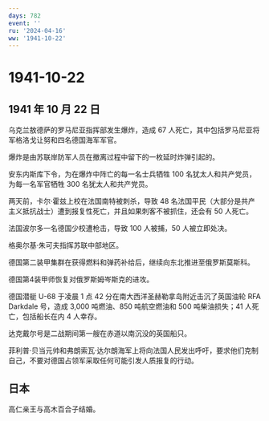 ```yaml
---
days: 782
event: ''
ru: '2024-04-16'
ww: '1941-10-22'
---
```


# 1941-10-22

## 1941 年 10 月 22 日

乌克兰敖德萨的罗马尼亚指挥部发生爆炸，造成 67
人死亡，其中包括罗马尼亚将军格洛戈让努和四名德国海军军官。

爆炸是由苏联岸防军人员在撤离过程中留下的一枚延时炸弹引起的。

安东内斯库下令，为在爆炸中阵亡的每一名士兵牺牲 100
名犹太人和共产党员，为每一名军官牺牲 300 名犹太人和共产党员。

两天前，卡尔·霍兹上校在法国南特被刺杀，导致 48
名法国平民（大部分是共产主义抵抗战士）遭到报复性死亡，并且如果刺客不被抓住，还会有
50 人死亡。

法国波尔多一名德国少校遭枪击，导致 100 人被捕，50 人被立即处决。

格奥尔基·朱可夫指挥苏联中部地区。

德国第二装甲集群在获得燃料和弹药补给后，继续向东北推进至俄罗斯莫斯科。

德国第4装甲师恢复对俄罗斯姆岑斯克的进攻。

德国潜艇 U-68 于凌晨 1 点 42 分在南大西洋圣赫勒拿岛附近击沉了英国油轮
RFA Darkdale 号，造成 3,000 吨燃油、850 吨航空燃油和 500 吨柴油损失；41
人死亡，包括船长在内 4 人幸存。

达克戴尔号是二战期间第一艘在赤道以南沉没的英国船只。

菲利普·贝当元帅和弗朗索瓦·达尔朗海军上将向法国人民发出呼吁，要求他们克制自己，不要对德国占领军采取任何可能引发人质报复的行动。

## 日本

高仁亲王与高木百合子结婚。